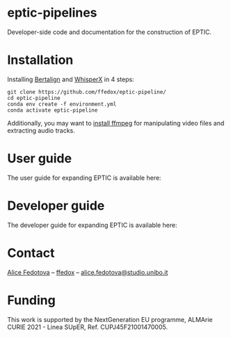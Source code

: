 # eptic-pipelines

Developer-side code and documentation for the construction of EPTIC.

# Installation

Installing [Bertalign](https://github.com/bfsujason/bertalign) and [WhisperX](https://github.com/m-bain/whisperX) in 4 steps:

```
git clone https://github.com/ffedox/eptic-pipeline/
cd eptic-pipeline
conda env create -f environment.yml
conda activate eptic-pipeline
```

Additionally, you may want to [install ffmpeg](https://ffmpeg.org/download.html) for manipulating video files and extracting audio tracks.

# User guide

The user guide for expanding EPTIC is available here:

# Developer guide 

The developer guide for expanding EPTIC is available here: 

# Contact

[Alice Fedotova](https://www.linkedin.com/in/alice-fedotova/) – [ffedox](https://github.com/ffedox) – [alice.fedotova@studio.unibo.it](mailto:alice.fedotova2@unibo.it)

# Funding

This work is supported by the NextGeneration EU programme, ALMArie CURIE 2021 - Linea SUpER, Ref. CUPJ45F21001470005.
